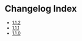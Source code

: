 # Changelog Index

- [1.1.2](./changelogs/1.1.2.md)
- [1.1.1](./changelogs/1.1.1.md)
- [1.1.0](./changelogs/1.1.0.md)
